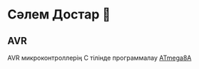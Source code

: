 # Сәлем Достар 👋


## AVR
AVR микроконтроллерің С тілінде программалау
[ATmega8A](https://github.com/nurbekomar/ATmega8A.git)


